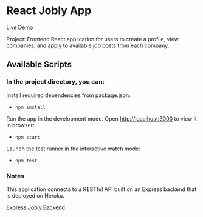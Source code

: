 # React Jobly App

[Live Demo](http://jobly-zhl.surge.sh)

Project: Frontend React application for users to create a profile, view companies, and apply to available job posts from each company.

## Available Scripts

### In the project directory, you can:

Install required dependencies from package.json:

- `npm install`

Run the app in the development mode. Open [http://localhost:3000](http://localhost:3000) to view it in browser:

 - `npm start`

Launch the test runner in the interactive watch mode:

- `npm test`

### Notes

This application connects to a RESTful API built on an Express backend that is deployed on Heroku.

[Express Jobly Backend](https://github.com/zhenhua01/express-sql-jobly)
